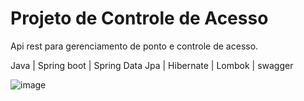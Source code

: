 # Projeto de Controle de Acesso

Api rest para gerenciamento de ponto e controle de acesso.

Java | Spring boot | Spring Data Jpa | Hibernate | Lombok | swagger


![image](https://user-images.githubusercontent.com/67467354/136080242-c7460208-f1b8-49a2-bbf6-331cbe5d6a20.png)


